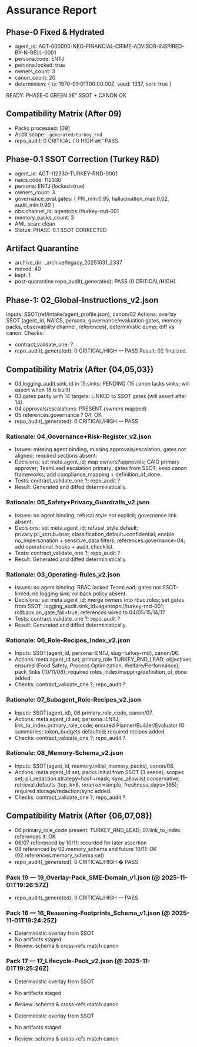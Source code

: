 ﻿# Assurance Report

## Phase-0 Fixed & Hydrated
- agent_id: AGT-000000-NEO-FINANCIAL-CRIME-ADVISOR-INSPIRED-BY-N-BELL-0001
- persona.code: ENTJ
- persona.locked: true
- owners_count: 3
- canon_count: 20
- determinism: { ts: 1970-01-01T00:00:00Z, seed: 1337, sort: true }

READY: PHASE-0 GREEN â€” SSOT + CANON OK

## Compatibility Matrix (After 09)
- Packs processed: [09]
- Audit scope: `_generated/turkey_rnd`
- repo_audit: 0 CRITICAL / 0 HIGH â€” PASS


## Phase-0.1 SSOT Correction (Turkey R&D)
- agent_id: AGT-112330-TURKEY-RND-0001
- naics.code: 112330
- persona: ENTJ (locked=true)
- owners_count: 3
- governance_eval.gates: { PRI_min:0.95, hallucination_max:0.02, audit_min:0.90 }
- obs.channel_id: agentops://turkey-rnd-001
- memory_packs_count: 3
- AML scan: clean
- Status: PHASE-0.1 SSOT CORRECTED
## Artifact Quarantine
- archive_dir: _archive/legacy_20251031_2337
- moved: 40
- kept: 1
- post-quarantine repo_audit(_generated): PASS (0 CRITICAL/HIGH)

## Phase-1: 02_Global-Instructions_v2.json
Inputs: SSOT(ref/intake/agent_profile.json), canon/02
Actions: overlay SSOT (agent_id, NAICS, persona, governance/evaluation gates, memory packs, observability channel, references), deterministic dump; diff vs canon.
Checks:
- contract_validate_one: ?
- repo_audit(_generated): 0 CRITICAL/HIGH — PASS
Result: 02 finalized.

## Compatibility Matrix (After {04,05,03})
- 03.logging_audit.sink_id in 15.sinks: PENDING (15 canon lacks sinks; will assert when 15 is built)
- 03.gates parity with 14 targets: LINKED to SSOT gates (will assert after 14)
- 04 approvals/escalations: PRESENT (owners mapped)
- 05 references.governance ? 04: OK
- repo_audit(_generated): 0 CRITICAL/HIGH — PASS

### Rationale: 04_Governance+Risk-Register_v2.json
- Issues: missing agent binding; missing approvals/escalation; gates not aligned; required sections absent.
- Decisions: set meta.agent_id; map owners?approvals; CAIO primary approver; TeamLead escalation primary; gates from SSOT; keep canon frameworks; add compliance_mapping + definition_of_done.
- Tests: contract_validate_one ?; repo_audit ?
- Result: Generated and diffed deterministically.

### Rationale: 05_Safety+Privacy_Guardrails_v2.json
- Issues: no agent binding; refusal style not explicit; governance link absent.
- Decisions: set meta.agent_id; refusal_style.default; privacy.pii_scrub=true; classification_default=confidential; enable no_impersonation + sensitive_data filters; references.governance=04; add operational_hooks + audit_checklist.
- Tests: contract_validate_one ?; repo_audit ?
- Result: Generated and diffed deterministically.

### Rationale: 03_Operating-Rules_v2.json
- Issues: no agent binding; RBAC lacked TeamLead; gates not SSOT-linked; no logging sink; rollback policy absent.
- Decisions: set meta.agent_id; merge owners into rbac.roles; set gates from SSOT; logging_audit.sink_id=agentops://turkey-rnd-001; rollback.on_gate_fail=true; references wired to 04/05/15/14/17.
- Tests: contract_validate_one ?; repo_audit ?
- Result: Generated and diffed deterministically.

### Rationale: 06_Role-Recipes_Index_v2.json
- Inputs: SSOT(agent_id, persona=ENTJ, slug=turkey-rnd), canon/06.
- Actions: meta.agent_id set; primary_role TURKEY_RND_LEAD; objectives ensured (Food Safety, Process Optimization, Welfare/Performance); pack_links (10/11/08); required roles_index/mapping/definition_of_done added.
- Checks: contract_validate_one ?; repo_audit ?.

### Rationale: 07_Subagent_Role-Recipes_v2.json
- Inputs: SSOT(agent_id), 06 primary_role_code, canon/07.
- Actions: meta.agent_id set; persona=ENTJ; link_to_index.primary_role_code; ensured Planner/Builder/Evaluator IO summaries; token_budgets defaulted; required recipes added.
- Checks: contract_validate_one ?; repo_audit ?.

### Rationale: 08_Memory-Schema_v2.json
- Inputs: SSOT(agent_id, memory.initial_memory_packs), canon/08.
- Actions: meta.agent_id set; packs.initial from SSOT (3 seeds); scopes set; pii_redaction.strategy=hash+mask; sync_allowlist conservative; retrieval.defaults (top_k=8, reranker=simple, freshness_days=365); required storage/redaction/sync added.
- Checks: contract_validate_one ?; repo_audit ?.

## Compatibility Matrix (After {06,07,08})
- 06.primary_role_code present: TURKEY_RND_LEAD; 07.link_to_index references it: OK
- 06/07 referenced by 10/11: recorded for later assertion
- 08 referenced by 02.memory_schema and future 10/11: OK (02.references.memory_schema set)
- repo_audit(_generated): 0 CRITICAL/HIGH � PASS

### Pack 19 — 19_Overlay-Pack_SME-Domain_v1.json (@ 2025-11-01T19:26:57Z)
- repo_audit(_generated): 0 CRITICAL/HIGH — PASS

### Pack 16 — 16_Reasoning-Footprints_Schema_v1.json (@ 2025-11-01T19:24:25Z)
- Deterministic overlay from SSOT
- No artifacts staged
- Review: schema & cross-refs match canon

### Pack 17 — 17_Lifecycle-Pack_v2.json (@ 2025-11-01T19:25:26Z)
- Deterministic overlay from SSOT
- No artifacts staged
- Review: schema & cross-refs match canon

- Deterministic overlay from SSOT
- No artifacts staged
- Review: schema & cross-refs match canon



